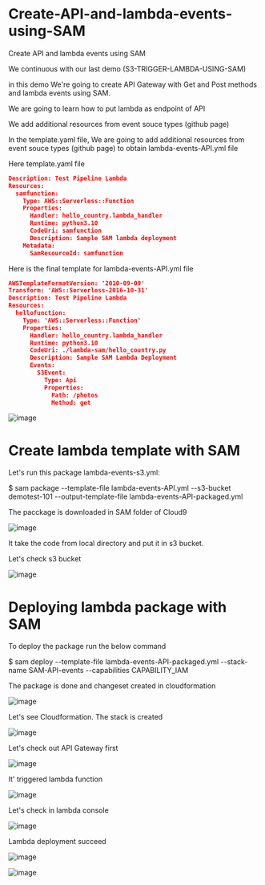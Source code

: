 # Create-API-and-lambda-events-using-SAM
Create API and lambda events using SAM

We continuous with our last demo (S3-TRIGGER-LAMBDA-USING-SAM)

in this demo We're going to create API Gateway with Get and Post methods and lambda events using SAM.

We are going to learn how to put lambda as endpoint of API

We add additional resources from event souce types  (github page)

In the template.yaml file, We are going to add additional resources from event souce types (github page) to obtain lambda-events-API.yml file

Here template.yaml file

```json
Description: Test Pipeline Lambda
Resources:
  samfunction:
    Type: AWS::Serverless::Function
    Properties:
      Handler: hello_country.lambda_handler
      Runtime: python3.10
      CodeUri: samfunction
      Description: Sample SAM lambda deployment
    Metadata:
      SamResourceId: samfunction
```


Here is the final template for lambda-events-API.yml file

```json
AWSTemplateFormatVersion: '2010-09-09'
Transform: 'AWS::Serverless-2016-10-31'
Description: Test Pipeline Lambda
Resources:
  hellofunction:
    Type: 'AWS::Serverless::Function'
    Properties:
      Handler: hello_country.lambda_handler
      Runtime: python3.10
      CodeUri: ./lambda-sam/hello_country.py
      Description: Sample SAM Lambda Deployment
      Events:
        S3Event:
          Type: Api
          Properties:
            Path: /photos
            Method: get
```

![image](https://github.com/felixdagnon/Create-API-and-lambda-events-using-SAM/assets/91665833/4793a851-9770-4529-8be0-5480c2be021c)



# Create lambda template with SAM

Let's run this package lambda-events-s3.yml:

$ sam package --template-file lambda-events-API.yml --s3-bucket demotest-101 --output-template-file  lambda-events-API-packaged.yml

The pacckage is downloaded in SAM folder of Cloud9

![image](https://github.com/felixdagnon/Create-API-and-lambda-events-using-SAM/assets/91665833/bf2f5918-b4dc-4680-ad7b-670fcd11f2fc)

It take the code from local directory and put it in s3 bucket.

Let's check s3 bucket

![image](https://github.com/felixdagnon/Create-API-and-lambda-events-using-SAM/assets/91665833/6338f502-f995-48cb-8617-3e459dca00e4)


# Deploying lambda package with SAM

To deploy the package run the below command

$ sam deploy --template-file lambda-events-API-packaged.yml --stack-name SAM-API-events --capabilities CAPABILITY_IAM

The package is done and changeset created in cloudformation

![image](https://github.com/felixdagnon/Create-API-and-lambda-events-using-SAM/assets/91665833/0a4fe34d-42d8-43c6-9af9-8d9b0fe8fb49)

Let's see Cloudformation. The stack is created

![image](https://github.com/felixdagnon/Create-API-and-lambda-events-using-SAM/assets/91665833/9ef12141-ebe8-4ab5-b09c-46833dcfea8d)

Let's check out API Gateway first

![image](https://github.com/felixdagnon/Create-API-and-lambda-events-using-SAM/assets/91665833/c527288b-1a5e-45ee-a0df-3134dbda7132)

It' triggered lambda function

![image](https://github.com/felixdagnon/Create-API-and-lambda-events-using-SAM/assets/91665833/7660c0e7-8b43-4b4c-8482-bb5e9e925237)


Let's check in lambda console

![image](https://github.com/felixdagnon/S3-TRIGGER-LAMBDA-USING-SAM/assets/91665833/9aab492e-ec0f-4e20-8bde-13187aba1a02)

Lambda deployment succeed


![image](https://github.com/felixdagnon/Create-API-and-lambda-events-using-SAM/assets/91665833/aed47683-6cdb-4492-8378-cd65c2398f7a)


![image](https://github.com/felixdagnon/Create-API-and-lambda-events-using-SAM/assets/91665833/c95932de-77f6-45ca-aa8b-ff598e79a24e)


